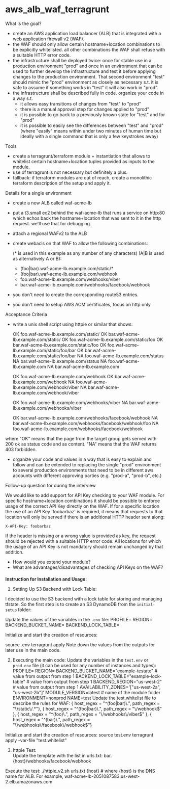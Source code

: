 # aws_alb_waf_terragrunt

What is the goal?

  - create an AWS application load balancer (ALB) that is integrated
    with a web application firewall v2 (WAF).
  - the WAF should only allow certain hostname+location combinations to
    be explicitly whitelisted. all other combinations the WAF shall
    refuse with a suitable HTTP error code.
  - the infrastructure shall be deployed twice: once for stable use in a
    production environment "prod" and once in an environment that can be
    used to further develop the infrastructure and test it before
    applying changes to the production environment. That second
    environment "test" should mimic the "prod" environment as closely as
    necessary s.t. it is safe to assume if something works in "test" it
    will also work in "prod".
  - the infrastructure shall be described fully in code. organize your
    code in a way s.t.
     - it allows easy transitions of changes from "test" to "prod"
     - there is a manual approval step for changes applied to "prod"
     - it is possible to go back to a previously known state for "test"
       and for "prod"
     - it is possible to easily see the differences between "test" and
       "prod" (where "easily" means within under two minutes of human
       time but ideally with a single command that is only a few keystrokes
       away)

Tools

  - create a terragrunt/terraform module + instantiation that allows
    to whitelist certain hostname+location tuples provided as inputs
    to the module.
  - use of terragrunt is not necessary but definitely a plus.
  - fallback: if terraform modules are out of reach, create a
    monolithic terraform description of the setup and apply it.


Details for a single environment

  - create a new ALB called waf-acme-lb
  - put a t3.small ec2 behind the waf-acme-lb that runs a service on
    http:80 which echos back the hostname+location that was sent to
    it in the http request. we'll use that for debugging.
  - attach a regional WAFv2 to the ALB
  - create webacls on that WAF to allow the following combinations:

      (* is used in this example as any number of any characters)
      (A|B is used as alternatively A or B):

    - (foo|bar).waf-acme-lb.example.com/static/*
    - (foo|bar).waf-acme-lb.example.com/webhook
    - foo.waf-acme-lb.example.com/webhooks/viber
    - bar.waf-acme-lb.example.com/webhooks/facebook/webhook

  - you don't need to create the corresponding route53 entries.
  - you don't need to setup AWS ACM certificates, focus on http only


Acceptance Criteria

  - write a unix shell script using httpie or similar that shows:

    OK foo.waf-acme-lb.example.com/static/
    OK bar.waf-acme-lb.example.com/static/
    OK foo.waf-acme-lb.example.com/static/foo
    OK bar.waf-acme-lb.example.com/static/foo
    OK foo.waf-acme-lb.example.com/static/foo/bar
    OK bar.waf-acme-lb.example.com/static/foo/bar
    NA foo.waf-acme-lb.example.com/status
    NA bar.waf-acme-lb.example.com/status
    NA foo.waf-acme-lb.example.com
    NA bar.waf-acme-lb.example.com

    OK foo.waf-acme-lb.example.com/webhook
    OK bar.waf-acme-lb.example.com/webhook
    NA foo.waf-acme-lb.example.com/webhook/viber
    NA bar.waf-acme-lb.example.com/webhook/viber

    OK foo.waf-acme-lb.example.com/webhooks/viber
    NA bar.waf-acme-lb.example.com/webhooks/viber

    OK bar.waf-acme-lb.example.com/webhooks/facebook/webhook
    NA bar.waf-acme-lb.example.com/webhooks/facebook/webhook/foo
    NA foo.waf-acme-lb.example.com/webhooks/facebook/webhook

   where "OK" means that the page from the target group gets served with
   200 ok as status code and <hostname><location> as content.
   "NA" means that the WAF returns 403 forbidden.

  - organize your code and values in a way that is easy to explain
    and follow and can be extended to replacing the single "prod"
    environment to several production environments that need to be in
    different aws accounts with different approving parties (e.g.
    "prod-a", "prod-b", etc.)


Follow-up question for during the interview

  We would like to add support for API Key checking to your WAF module.
  For specific hostname+location combinations it should be possible to
  enforce usage of the correct API Key directly on the WAF. If for a
  specific location the use of an API Key 'foobarbaz' is required, it
  means that requests to that location will only be served if there is
  an additional HTTP header sent along:

    X-API-Key: foobarbaz

  If the header is missing or a wrong value is provided as key, the
  request should be rejected with a suitable HTTP error code. All
  locations for which the usage of an API Key is not mandatory should
  remain unchanged by that addition.

  - How would you extend your module?
  - What are advantages/disadvantages of checking API Keys on the WAF?


####

**Instruction for Installation and Usage:**

1. Setting Up S3 Backend with Lock Table:


I decided to use the S3 backend with a lock table for storing and managing tfstate. So the first step is to create an S3 DynamoDB from the `initial-setup` folder:

Update the values of the variables in the `.env` file:
PROFILE=
REGION=
BACKEND_BUCKET_NAME=
BACKEND_LOCK_TABLE=

Initialize and start the creation of resources: 

source .env
terragrunt apply
Note down the values from the outputs for later use in the main code. 

2. Executing the main code:
Update the variables in the `test.env` or `prod.env` file (it can be used for any number of instances and types):
PROFILE=
REGION=
BACKEND_BUCKET_NAME="example-testate" # value from output from step 1
BACKEND_LOCK_TABLE="example-lock-table" # value from output from step 1
BACKEND_REGION="us-west-2" # value from output from step 1
AVAILABILITY_ZONES='["us-west-2a", "us-west-2b"]'
MODULE_VERSION=latest # name of the module folder
ENVIRONMENT=nonprod
NAME=test
Update the test.whitelist file to describe the rules for WAF:
{ host_regex = "^(foo|bar)\\.", path_regex = "\\/static\\/.*"},
{ host_regex = "^(foo|bar)\\.", path_regex = "\\/webhook$" },
{ host_regex = "^(foo)\\.", path_regex = "\\/webhooks\\/viber$" },
{ host_regex = "^(bar)\\.", path_regex = "\\/webhooks\\/facebook\\/webhook$"}

					
Initialize and start the creation of resources:
source test.env
terragrunt apply -var-file "test.whitelist"

3. httpie Test:			
Update the template with the list in urls.txt:
bar.{host}/webhooks/facebook/webhook
 
Execute the test:
./httpie_v2.sh urls.txt {host} # where {host} is the DNS name for ALB. For example, waf-acme-lb-2051087583.us-west-2.elb.amazonaws.com



